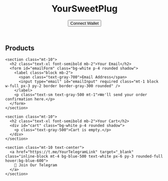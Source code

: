 <!DOCTYPE html>
<html lang="en">
<head>
  <meta charset="UTF-8" />
  <meta name="viewport" content="width=device-width, initial-scale=1.0" />
  <title>Crypto Store - USDC on Polygon</title>
  <script src="https://cdn.jsdelivr.net/npm/ethers@6.7.0/dist/ethers.umd.min.js"></script>
  <script src="https://cdn.tailwindcss.com"></script>
</head>
<body class="bg-gradient-to-br from-gray-50 to-indigo-100 min-h-screen font-sans">

  <header class="bg-white shadow p-4 flex justify-between items-center">
    <h1 class="text-2xl font-bold">YourSweetPlug</h1>
    <button id="connectButton" class="bg-indigo-600 text-white px-4 py-2 rounded">Connect Wallet</button>
  </header>

  <main class="max-w-4xl mx-auto p-6">
    <section>
      <h2 class="text-xl font-semibold mb-4">Products</h2>
      <div id="productList" class="grid grid-cols-1 sm:grid-cols-3 gap-4"></div>
    </section>

    <section class="mt-10">
      <h2 class="text-xl font-semibold mb-2">Your Email</h2>
      <form id="emailForm" class="bg-white p-4 rounded shadow">
        <label class="block mb-2">
          <span class="text-gray-700">Email Address</span>
          <input type="email" id="emailInput" required class="mt-1 block w-full px-3 py-2 border border-gray-300 rounded" />
        </label>
        <p class="text-sm text-gray-500 mt-1">We'll send your order confirmation here.</p>
      </form>
    </section>

    <section class="mt-10">
      <h2 class="text-xl font-semibold mb-2">Your Cart</h2>
      <div id="cart" class="bg-white p-4 rounded shadow">
        <p class="text-gray-500">Cart is empty.</p>
      </div>
    </section>

    <section class="mt-10 text-center">
      <a href="https://t.me/YourTelegramLink" target="_blank" class="inline-block mt-4 bg-blue-500 text-white px-6 py-3 rounded-full hover:bg-blue-600">
        💬 Join Our Telegram
      </a>
    </section>
  </main>

  <script>
    const USDC_ADDRESS = "0x2791Bca1f2de4661ED88A30C99A7a9449Aa84174"; // USDC on Polygon
    const USDC_ABI = [
      "function transfer(address to, uint256 amount) returns (bool)",
      "function decimals() view returns (uint8)"
    ];
    const MY_WALLET = "0x2E2Adfa870C79aA57c81c8B72ea0e4C81dA647E0"; // Replace with your Polygon wallet address
    const FORMSPREE_ENDPOINT = "https://formspree.io/f/yourformid"; // Replace with your Formspree endpoint

    const products = [
      { id: 1, name: 'Hoodie', price: 5.00, emoji: '🧥' },
      { id: 2, name: 'Hoodie', price: 2.50, emoji: '☕' },
      { id: 3, name: 'Hoodie', price: 3.75, emoji: '🍵' },
    ];

    let cart = [];
    let signer;

    document.getElementById('connectButton').addEventListener('click', async () => {
      if (!window.ethereum) return alert("Please install MetaMask.");
      const provider = new ethers.BrowserProvider(window.ethereum);
      await provider.send("eth_requestAccounts", []);
      signer = await provider.getSigner();
      const addr = await signer.getAddress();
      document.getElementById('connectButton').textContent = `Connected: ${addr.slice(0,6)}...${addr.slice(-4)}`;
    });

    function renderProducts() {
      const container = document.getElementById('productList');
      container.innerHTML = '';
      products.forEach(p => {
        const div = document.createElement('div');
        div.className = 'bg-white p-4 rounded shadow text-center';
        div.innerHTML = `
          <div class="text-5xl mb-2">${p.emoji}</div>
          <h3 class="font-semibold text-lg">${p.name}</h3>
          <p class="text-gray-500">$${p.price.toFixed(2)}</p>
          <button class="mt-2 bg-indigo-600 text-white px-3 py-1 rounded" onclick="addToCart(${p.id})">Add to Cart</button>
        `;
        container.appendChild(div);
      });
    }

    function renderCart() {
      const container = document.getElementById('cart');
      container.innerHTML = '';
      if (cart.length === 0) {
        container.innerHTML = '<p class="text-gray-500">Cart is empty.</p>';
        return;
      }

      let total = 0;
      cart.forEach((item, index) => {
        const div = document.createElement('div');
        div.className = 'flex justify-between items-center mb-2';
        div.innerHTML = `
          <span>${item.name} - $${item.price.toFixed(2)}</span>
          <button class="text-red-500 text-sm" onclick="removeFromCart(${index})">Remove</button>
        `;
        container.appendChild(div);
        total += item.price;
      });

      const totalEl = document.createElement('div');
      totalEl.className = 'mt-4 font-semibold';
      totalEl.textContent = `Total: $${total.toFixed(2)}`;
      container.appendChild(totalEl);

      const checkoutBtn = document.createElement('button');
      checkoutBtn.className = 'mt-3 bg-green-600 text-white px-4 py-2 rounded hover:bg-green-700';
      checkoutBtn.textContent = 'Checkout with USDC';
      checkoutBtn.onclick = () => checkout(total);
      container.appendChild(checkoutBtn);
    }

    function addToCart(id) {
      const product = products.find(p => p.id === id);
      cart.push(product);
      renderCart();
    }

    function removeFromCart(index) {
      cart.splice(index, 1);
      renderCart();
    }

    async function checkout(totalUSD) {
      if (!signer) return alert('Please connect your wallet.');

      const email = document.getElementById('emailInput').value;
      if (!email) return alert('Please enter your email.');

      try {
        const usdc = new ethers.Contract(USDC_ADDRESS, USDC_ABI, signer);
        const decimals = await usdc.decimals();
        const amount = ethers.parseUnits(totalUSD.toFixed(2), decimals);

        const tx = await usdc.transfer(MY_WALLET, amount);
        alert(`✅ Payment sent! TX hash: ${tx.hash}`);

        // Send confirmation email
        await fetch(FORMSPREE_ENDPOINT, {
          method: "POST",
          headers: { "Content-Type": "application/json" },
          body: JSON.stringify({
            email: email,
            message: `New order of $${totalUSD.toFixed(2)} paid in USDC.\nTransaction Hash: ${tx.hash}`
          })
        });

        cart = [];
        renderCart();
        document.getElementById('emailForm').reset();
      } catch (e) {
        alert('❌ Transaction or email failed.');
        console.error(e);
      }
    }

    renderProducts();
    renderCart();
  </script>
</body>
</html>



     
     
